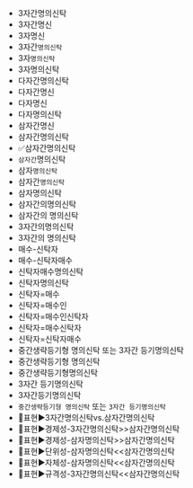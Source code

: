 - 3자간명의신탁
- 3자간명신
- 3자명신
- 3자간`명의신탁`
- 3자`명의신탁`
- 3자명의신탁
- 다자간명의신탁
- 다자간명신
- 다자명신
- 다자명의신탁
- 삼자간명신
- 삼자간명의신탁
- ✅삼자간명의신탁
- `삼자간`명의신탁
- 삼자`명의신탁`
- 삼자간`명의신탁`
- 삼자명의신탁
- 삼자간의명의신탁
- 삼자간의 명의신탁
- 3자간의명의신탁
- 3자간의 명의신탁
- 매수-신탁자
- 매수-신탁자매수
- 신탁자매수명의신탁
- 신탁자명의신탁
- 신탁자=매수
- 신탁자=매수인
- 신탁자=매수인신탁자
- 신탁자=매수신탁자
- 신탁자=신탁자매수
- 중간생략등기형 명의신탁 또는 3자간 등기명의신탁
- 중간생략등기형 명의신탁
- 중간생략등기형명의신탁
- 3자간 등기명의신탁
- 3자간등기명의신탁
- `중간생략등기형 명의신탁` 또는 `3자간 등기명의신탁`
- 📌표현▶️3자간명의신탁vs.삼자간명의신탁
- 📌표현▶️경제성-3자간명의신탁>>삼자간명의신탁
- 📌표현▶️경제성-삼자명의신탁>>삼자간명의신탁
- 📌표현▶️단위성-삼자명의신탁<<삼자간명의신탁
- 📌표현▶️자체성-삼자명의신탁<<삼자간명의신탁
- 📌표현▶️규격성-3자간명의신탁<<삼자간명의신탁
